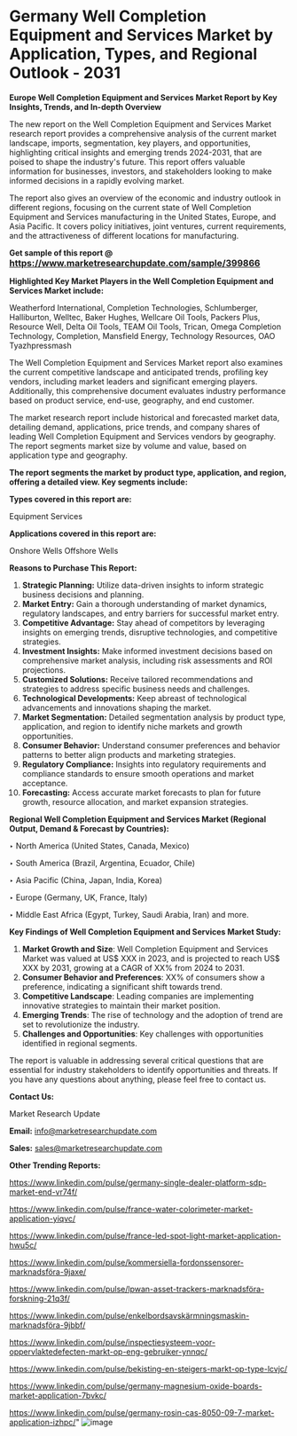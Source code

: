 # Germany Well Completion Equipment and Services Market by Application, Types, and Regional Outlook - 2031

<strong>Europe Well Completion Equipment and Services Market Report by Key Insights, Trends, and In-depth Overview</strong>

The new report on the Well Completion Equipment and Services Market research report provides a comprehensive analysis of the current market landscape, imports, segmentation, key players, and opportunities, highlighting critical insights and emerging trends 2024-2031,</strong> that are poised to shape the industry's future. This report offers valuable information for businesses, investors, and stakeholders looking to make informed decisions in a rapidly evolving market.

The report also gives an overview of the economic and industry outlook in different regions, focusing on the current state of Well Completion Equipment and Services manufacturing in the United States, Europe, and Asia Pacific. It covers policy initiatives, joint ventures, current requirements, and the attractiveness of different locations for manufacturing.

<strong>Get sample of this report @ <a href=https://www.marketresearchupdate.com/sample/399866><font size=3 color=#0000ff>https://www.marketresearchupdate.com/sample/399866</font></a></strong>

<strong>Highlighted Key Market Players in the Well Completion Equipment and Services Market include:</strong>

Weatherford International, Completion Technologies, Schlumberger, Halliburton, Welltec, Baker Hughes, Wellcare Oil Tools, Packers Plus, Resource Well, Delta Oil Tools, TEAM Oil Tools, Trican, Omega Completion Technology, Completion, Mansfield Energy, Technology Resources, OAO Tyazhpressmash

The Well Completion Equipment and Services Market report also examines the current competitive landscape and anticipated trends, profiling key vendors, including market leaders and significant emerging players. Additionally, this comprehensive document evaluates industry performance based on product service, end-use, geography, and end customer.

The market research report include historical and forecasted market data, detailing demand, applications, price trends, and company shares of leading Well Completion Equipment and Services vendors by geography. The report segments market size by volume and value, based on application type and geography.

<strong>The report segments the market by product type, application, and region, offering a detailed view. Key segments include:</strong>

<strong>Types covered in this report are:</strong>

Equipment
Services

<strong>Applications covered in this report are:</strong>

Onshore Wells
Offshore Wells

<strong>Reasons to Purchase This Report:</strong>
<ol>
  <li><strong>Strategic Planning:</strong> Utilize data-driven insights to inform strategic business decisions and planning.</li>
  <li><strong>Market Entry:</strong> Gain a thorough understanding of market dynamics, regulatory landscapes, and entry barriers for successful market entry.</li>
  <li><strong>Competitive Advantage:</strong> Stay ahead of competitors by leveraging insights on emerging trends, disruptive technologies, and competitive strategies.</li>
  <li><strong>Investment Insights:</strong> Make informed investment decisions based on comprehensive market analysis, including risk assessments and ROI projections.</li>
  <li><strong>Customized Solutions:</strong> Receive tailored recommendations and strategies to address specific business needs and challenges.</li>
  <li><strong>Technological Developments:</strong> Keep abreast of technological advancements and innovations shaping the market.</li>
  <li><strong>Market Segmentation:</strong> Detailed segmentation analysis by product type, application, and region to identify niche markets and growth opportunities.</li>
  <li><strong>Consumer Behavior:</strong> Understand consumer preferences and behavior patterns to better align products and marketing strategies.</li>
  <li><strong>Regulatory Compliance:</strong> Insights into regulatory requirements and compliance standards to ensure smooth operations and market acceptance.</li>
  <li><strong>Forecasting:</strong> Access accurate market forecasts to plan for future growth, resource allocation, and market expansion strategies.</li>
</ol>

<strong>Regional Well Completion Equipment and Services Market (Regional Output, Demand &amp; Forecast by Countries):</strong>

‣ North America (United States, Canada, Mexico)

‣ South America (Brazil, Argentina, Ecuador, Chile)

‣ Asia Pacific (China, Japan, India, Korea)

‣ Europe (Germany, UK, France, Italy)

‣ Middle East Africa (Egypt, Turkey, Saudi Arabia, Iran) and more.

<strong>Key Findings of Well Completion Equipment and Services Market Study:</strong>
<ol>
  <li><strong>Market Growth and Size</strong>: Well Completion Equipment and Services Market was valued at US$ XXX in 2023, and is projected to reach US$ XXX by 2031, growing at a CAGR of XX% from 2024 to 2031.</li>
  <li><strong>Consumer Behavior and Preferences</strong>: XX% of consumers show a preference, indicating a significant shift towards trend.</li>
  <li><strong>Competitive Landscape</strong>: Leading companies are implementing innovative strategies to maintain their market position.</li>
  <li><strong>Emerging Trends</strong>: The rise of technology and the adoption of trend are set to revolutionize the industry.</li>
  <li><strong>Challenges and Opportunities</strong>: Key challenges with opportunities identified in regional segments.</li>
</ol>

The report is valuable in addressing several critical questions that are essential for industry stakeholders to identify opportunities and threats. If you have any questions about anything, please feel free to contact us.

<strong>Contact Us:</strong>

Market Research Update

<strong>Email:</strong> info@marketresearchupdate.com

<strong>Sales:</strong> sales@marketresearchupdate.com

<strong>Other Trending Reports:</strong>

<a href=https://www.linkedin.com/pulse/germany-single-dealer-platform-sdp-market-end-vr74f/>https://www.linkedin.com/pulse/germany-single-dealer-platform-sdp-market-end-vr74f/</a>

<a href=https://www.linkedin.com/pulse/france-water-colorimeter-market-application-yiqvc/>https://www.linkedin.com/pulse/france-water-colorimeter-market-application-yiqvc/</a>

<a href=https://www.linkedin.com/pulse/france-led-spot-light-market-application-hwu5c/>https://www.linkedin.com/pulse/france-led-spot-light-market-application-hwu5c/</a>

<a href=https://www.linkedin.com/pulse/kommersiella-fordonssensorer-marknadsföra-9jaxe/>https://www.linkedin.com/pulse/kommersiella-fordonssensorer-marknadsföra-9jaxe/</a>

<a href=https://www.linkedin.com/pulse/lpwan-asset-trackers-marknadsföra-forskning-21q3f/>https://www.linkedin.com/pulse/lpwan-asset-trackers-marknadsföra-forskning-21q3f/</a>

<a href=https://www.linkedin.com/pulse/enkelbordsavskärmningsmaskin-marknadsföra-9jbbf/>https://www.linkedin.com/pulse/enkelbordsavskärmningsmaskin-marknadsföra-9jbbf/</a>

<a href=https://www.linkedin.com/pulse/inspectiesysteem-voor-oppervlaktedefecten-markt-op-eng-gebruiker-ynnqc/>https://www.linkedin.com/pulse/inspectiesysteem-voor-oppervlaktedefecten-markt-op-eng-gebruiker-ynnqc/</a>

<a href=https://www.linkedin.com/pulse/bekisting-en-steigers-markt-op-type-lcvjc/>https://www.linkedin.com/pulse/bekisting-en-steigers-markt-op-type-lcvjc/</a>

<a href=https://www.linkedin.com/pulse/germany-magnesium-oxide-boards-market-application-7bvkc/>https://www.linkedin.com/pulse/germany-magnesium-oxide-boards-market-application-7bvkc/</a>

<a href=https://www.linkedin.com/pulse/germany-rosin-cas-8050-09-7-market-application-izhpc/>https://www.linkedin.com/pulse/germany-rosin-cas-8050-09-7-market-application-izhpc/</a>"
![image](https://github.com/user-attachments/assets/9fe70854-6371-4dbb-b29b-8da57db4b1b8)
